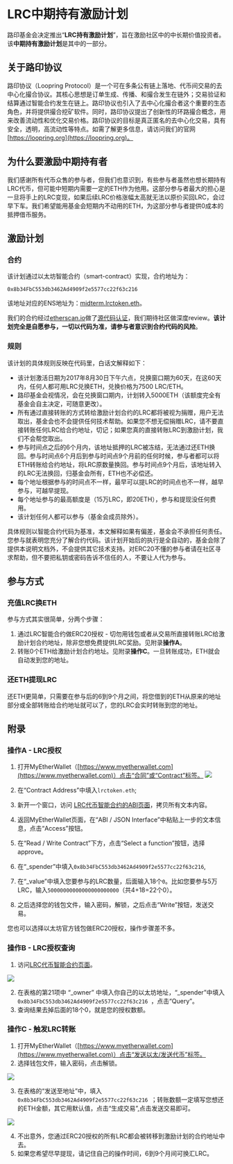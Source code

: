 # LRC中期持有激励计划

路印基金会决定推出“**LRC持有激励计划**”，旨在激励社区中的中长期价值投资者。该**中期持有激励计划**是其中的一部分。

## 关于路印协议
路印协议（Loopring Protocol）是一个可在多条公有链上落地、代币间交易的去中心化撮合协议。其核心思想是订单生成、传播、和撮合发生在链外；交易验证和结算通过智能合约发生在链上。路印协议也引入了去中心化撮合者这个重要的生态角色，并将提供撮合挖矿软件。同时，路印协议提出了创新性的环路撮合概念，用来改善流动性和优化交易价格。路印协议的目标是真正匿名的去中心化交易，具有安全，透明，高流动性等特点。如需了解更多信息，请访问我们的官网 [https://loopring.org](https://loopring.org)。

## 为什么要激励中期持有者

我们感谢所有代币众售的参与者，但我们也意识到，有些参与者虽然也想长期持有LRC代币，但可能中短期内需要一定的ETH作为他用。这部分参与者最大的担心是一旦将手上的LRC变现，如果后续LRC价格涨幅太高就无法以原价买回LRC，会过早下车。我们希望能用基金会短期内不动用的ETH，为这部分参与者提供0成本的抵押借币服务。

## 激励计划

### 合约
该计划通过以太坊智能合约（smart-contract）实现，合约地址为：

    0x8b34FbC553db3462Ad4909f2e5577cc22f63c216

该地址对应的ENS地址为：[midterm.lrctoken.eth](https://etherscan.io/address/midterm.lrctoken.eth)。
    
我们的合约经过[etherscan.io](https://etherscan.io/address/midterm.lrctoken.eth#code)做了[源代码认证](https://etherscan.io/address/midterm.lrctoken.eth#code)，我们期待社区做深度review。**该计划完全是自愿参与，一切以代码为准，请参与者意识到合约代码的风险**。

### 规则
该计划的具体规则反映在代码里，白话文解释如下：

- 该计划激活日期为2017年8月30日下午六点，兑换窗口期为60天，在这60天内，任何人都可用LRC兑换ETH，兑换价格为7500 LRC/ETH。
- 路印基金会视情况，会在兑换窗口期内，计划转入5000ETH（该额度完全有基金会自主决定，可随意更改）。
- 所有通过直接转账的方式转给激励计划合约的LRC都将被视为捐赠，用户无法取出，基金会也不会提供任何技术帮助。如果您不想无偿捐赠LRC，请不要直接转账任何LRC给合约地址，切记；如果您真的直接转账LRC到激励计划，我们不会帮您取出。
- 参与时间点之后的6个月内，该地址抵押的LRC被冻结，无法通过还ETH换回。参与时间点6个月后到参与时间点9个月前的任何时候，参与者都可以将ETH转账给合约地址，将LRC原数量换回。参与时间点9个月后，该地址转入的LRC无法换回，归基金会所有，ETH也不必偿还。
- 每个地址根据参与的时间点不一样，最早可以提LRC的时间点也不一样，越早参与，可越早提现。
- 每个地址参与的最高额度是（15万LRC，即20ETH），参与和提现没任何费用。
- 该计划任何人都可以参与（基金会成员除外）。

具体规则以智能合约代码为基准，本文解释如果有偏差，基金会不承担任何责任。您参与就表明您充分了解合约代码。该计划开始后的执行是全自动的，基金会除了提供本说明文档外，不会提供其它技术支持。对ERC20不懂的参与者请在社区寻求帮助，但不要把私钥或密码告诉不信任的人，不要让人代为参与。

## 参与方式

### 充值LRC换ETH

参与方式其实很简单，分两个步骤：

1. 通过LRC智能合约做ERC20授权 - 切勿用钱包或者从交易所直接转账LRC给激励计划合约地址，除非您想免费提供LRC奖励。见附录**操作A**。
2. 转账0个ETH给激励计划合约地址。见附录**操作C**。一旦转账成功，ETH就会自动发到您的地址。

### 还ETH提现LRC

还ETH更简单，只需要在参与后的6到9个月之间，将您借到的ETH从原来的地址部分或全部转账给合约地址就可以了，您的LRC会实时转账到您的地址。


## 附录

### 操作A - LRC授权

1. 打开MyEtherWallet（[https://www.myetherwallet.com](https://www.myetherwallet.com)）点击“合同”或“Contract”标签。
![](images/1.jpg)


2. 在“Contract Address”中填入`lrctoken.eth`;
3. 新开一个窗口，访问 [LRC代币智能合约的ABI页面](http://api.etherscan.io/api?module=contract&action=getabi&address=0xef68e7c694f40c8202821edf525de3782458639f&format=raw)，拷贝所有文本内容。
4. 返回MyEtherWallet页面，在“ABI / JSON Interface”中粘贴上一步的文本信息，点击“Access”按钮。
5. 在“Read / Write Contract”下方，点击“Select a function”按钮，选择approve。
6. 在“_spender”中填入`0x8b34FbC553db3462Ad4909f2e5577cc22f63c216`,
7. 在“_value”中填入您要参与的LRC数量，后面输入18个`0`。比如您要参与5万LRC，输入`50000000000000000000000`（共4+18=22个0）。
8. 之后选择您的钱包文件，输入密码，解锁，之后点击“Write”按钮，发送交易。

您也可以选择以太坊官方钱包做ERC20授权，操作步骤差不多。

### 操作B - LRC授权查询
1. 访问[LRC代币智能合约页面](https://etherscan.io/token/0xEF68e7C694F40c8202821eDF525dE3782458639f#readContract)。

 ![](images/2.jpg)

2. 在表格的第21项中 “_owner” 中填入你自己的以太坊地址，“_spender”中填入`0x8b34FbC553db3462Ad4909f2e5577cc22f63c216 `，点击“Query”。
3. 查询结果去掉后面的18个0，就是您的授权数额。


### 操作C - 触发LRC转账
1. 打开MyEtherWallet（[https://www.myetherwallet.com](https://www.myetherwallet.com)）点击“发送以太/发送代币”标签。
2. 选择钱包文件，输入密码，点击解锁。

 ![](images/3.jpg)
 
3. 在表格的“发送至地址”中，填入`0x8b34FbC553db3462Ad4909f2e5577cc22f63c216 `；转账数额一定填写您想还的ETH金额，其它用默认值，点击“生成交易”,点击发送交易即可。

 ![](images/5.jpg)

4. 不出意外，您通过ERC20授权的所有LRC都会被转移到激励计划的合约地址中去。
5. 如果您希望尽早提现，请记住自己的操作时间，6到9个月间可换汇LRC。


